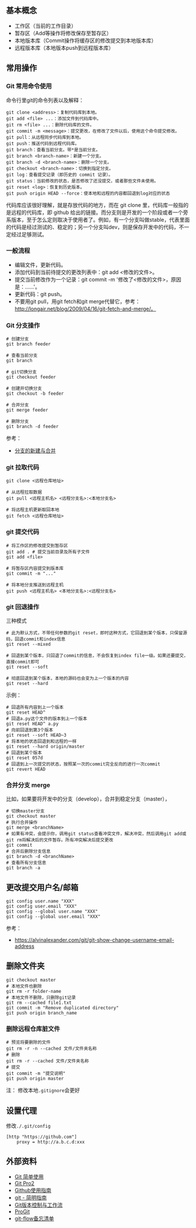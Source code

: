 ## 基本概念
* 工作区（当前的工作目录）
* 暂存区（Add等操作将修改保存至暂存区）
* 本地版本库（Commit操作将缓存区的修改提交到本地版本库）
* 远程版本库（本地版本push到远程版本库）

## 常用操作

### Git 常用命令使用
命令行里git的命令列表以及解释：
```shell
git clone <address>：复制代码库到本地。
git add <file> ...：添加文件到代码库中。
git rm <file> ...：删除代码库的文件。
git commit -m <message>：提交更改，在修改了文件以后，使用这个命令提交修改。
git pull：从远程同步代码库到本地。
git push：推送代码到远程代码库。
git branch：查看当前分支。带*是当前分支。
git branch <branch-name>：新建一个分支。
git branch -d <branch-name>：删除一个分支。
git checkout <branch-name>：切换到指定分支。
git log：查看提交记录（即历史的 commit 记录）。
git status：当前修改的状态，是否修改了还没提交，或者那些文件未使用。
git reset <log>：恢复到历史版本。
git push origin HEAD --force：使本地和远程的内容都回退到log对应的状态
```
代码库应该很好理解，就是存放代码的地方，而在 git clone 里，代码库一般指的是远程的代码库，即 github 给出的链接。而分支则是开发的一个阶段或者一个旁系版本，至于怎么定则取决于使用者了。例如，有一个分支叫做stable，代表里面的代码是经过测试的、稳定的；另一个分支叫dev，则是保存开发中的代码，不一定经过足够测试。

### 一般流程

- 编辑文件，更新代码。
- 添加代码到当前待提交的更改列表中：git add <修改的文件>。
- 提交当前修改作为一个记录：git commit -m '修改了<修改的文件>，原因是：……'。
- 更新代码：git push。
- 不要用git pull，用git fetch和git merge代替它，参考：http://longair.net/blog/2009/04/16/git-fetch-and-merge/。

### Git 分支操作
```shell
# 创建分支
git branch feeder

# 查看当前分支
git branch

# git切换分支
git checkout feeder

# 创建并切换分支
git checkout -b feeder

# 合并分支
git merge feeder

# 删除分支
git branch -d feeder
```
参考：
* [分支的新建与合并](https://git-scm.com/book/zh/v1/Git-%E5%88%86%E6%94%AF-%E5%88%86%E6%94%AF%E7%9A%84%E6%96%B0%E5%BB%BA%E4%B8%8E%E5%90%88%E5%B9%B6)

### git 拉取代码
```shell
git clone <远程仓库地址>

# 从远程拉取数据
git pull <远程主机名> <远程分支名>:<本地分支名>

# 将远程主机更新取回本地
git fetch <远程仓库地址>
```

### git 提交代码

```shell
# 将工作区的修改提交到暂存区
git add . # 提交当前目录及所有子文件
git add <file>

# 将暂存区内容提交到版本库
git commit -m "..."

# 将本地分支推送到远程主机
git push <远程主机名> <本地分支名>:<远程分支名>
```

### git 回退操作
三种模式
```shell
# 此为默认方式，不带任何参数的git reset，即时这种方式，它回退到某个版本，只保留源码，回退commit和index信息
git reset --mixed

# 回退到某个版本，只回退了commit的信息，不会恢复到index file一级。如果还要提交，直接commit即可
git reset --soft

# 彻底回退到某个版本，本地的源码也会变为上一个版本的内容
git reset --hard
```

示例：
```shell
# 回退所有内容到上一个版本
git reset HEAD^
# 回退a.py这个文件的版本到上一个版本
git reset HEAD^ a.py
# 向前回退到第3个版本
git reset --soft HEAD~3
# 将本地的状态回退到和远程的一样
git reset --hard origin/master
# 回退到某个版本 
git reset 057d
# 回退到上一次提交的状态，按照某一次的commit完全反向的进行一次commit
git revert HEAD
```

### 合并分支 merge

比如，如果要将开发中的分支（develop），合并到稳定分支（master），
```shell
# 切换master分支
git checkout master
# 执行合并操作
git merge <branchName>
# 如果有冲突，会提示你，调用git status查看冲突文件，解决冲突，然后调用git add或git rm将解决后的文件暂存。所有冲突解决后提交更改
git commit
# 合并后删除分支信息
git branch -d <branchName>
# 查看所有分支信息
git branch -a
```

## 更改提交用户名/邮箱
```shell
git config user.name "XXX"
git config user.email "XXX"
git config --global user.name "XXX"
git config --global user.email "XXX"
```

参考：
* https://alvinalexander.com/git/git-show-change-username-email-address

## 删除文件夹
```shell
git checkout master
# 本地文件也删除
git rm -r folder-name
# 本地文件不删除，只删除git记录
git rm --cached file1.txt
git commit -m "Remove duplicated directory"
git push origin branch_name
```

### 删除远程仓库脏文件
```shell
# 预览将要删除的文件
git rm -r -n --cached 文件/文件夹名称
# 删除
git rm -r --cached 文件/文件夹名称
# 提交
git commit -m "提交说明"
git push origin master
```
注： 修改本地`.gitignore`会更好

## 设置代理
修改`./.git/config`
```shell
[http "https://github.com"]
    proxy = http://a.b.c.d:xxx
```

## 外部资料
* [Git 简单使用](https://www.liaoxuefeng.com/wiki/0013739516305929606dd18361248578c67b8067c8c017b000)
* [Git Pro2](https://progit.bootcss.com/)
* [Github使用指南](https://github.com/NeuOL/neuola-legacy/wiki/github%E4%BD%BF%E7%94%A8%E6%8C%87%E5%8D%97)
* [git - 简明指南](http://rogerdudler.github.io/git-guide/index.zh.html)
* [Git版本控制与工作流](http://blog.jobbole.com/87410/)
* [ProGit](https://git-scm.com/book/zh/v2)
* [git-flow备忘清单](http://danielkummer.github.io/git-flow-cheatsheet/index.zh_CN.html)
